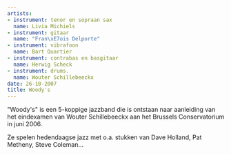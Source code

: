 ```yaml
---
artists:
- instrument: tenor en sopraan sax
  name: Livia Michiels
- instrument: gitaar
  name: "Fran\xE7ois Delporte"
- instrument: vibrafoon
  name: Bart Quartier
- instrument: contrabas en basgitaar
  name: Herwig Scheck
- instrument: drums.
  name: Wouter Schillebeeckx
date: 26-10-2007
title: Woody's
---
```

"Woody's" is een 5-koppige jazzband die is ontstaan naar aanleiding van het eindexamen 
van Wouter Schillebeeckx aan het Brussels Conservatorium in juni 2006. 

Ze spelen hedendaagse jazz met o.a. stukken van Dave Holland, Pat Metheny, Steve Coleman...